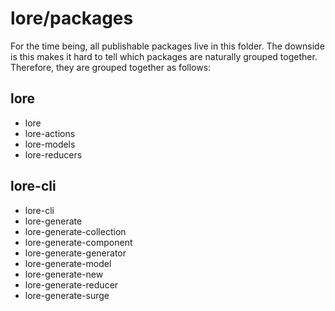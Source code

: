 # lore/packages

For the time being, all publishable packages live in this folder.  The downside is this makes it hard to tell 
which packages are naturally grouped together.  Therefore, they are grouped together as follows:  

## lore
* lore
* lore-actions
* lore-models
* lore-reducers

## lore-cli
* lore-cli
* lore-generate
* lore-generate-collection
* lore-generate-component
* lore-generate-generator
* lore-generate-model
* lore-generate-new
* lore-generate-reducer
* lore-generate-surge
